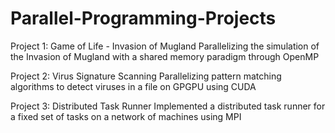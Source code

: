 # Parallel-Programming-Projects

Project 1: Game of Life - Invasion of Mugland
Parallelizing the simulation of the Invasion of Mugland with a shared memory paradigm through OpenMP

Project 2: Virus Signature Scanning 
Parallelizing pattern matching algorithms to detect viruses in a file on GPGPU using CUDA

Project 3: Distributed Task Runner
Implemented a distributed task runner for a fixed set of tasks on a network of machines using MPI
